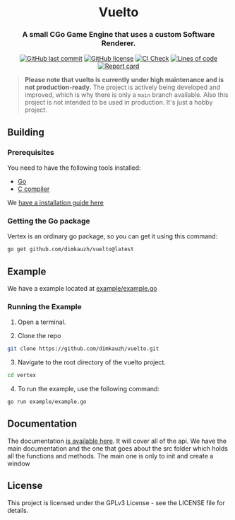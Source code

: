 <h1 align="center">Vuelto</h1>
<h3 align="center">A small CGo Game Engine that uses a custom Software Renderer.</h3>

<p align="center">
  <a href="https://github.com/dimkauzh/vuelto"><img alt="GitHub last commit" src="https://img.shields.io/github/last-commit/dimkauzh/vuelto"></a>
  <a href="https://github.com/dimkauzh/vuelto"><img alt="GitHub license" src="https://img.shields.io/github/license/dimkauzh/vuelto"></a>
  <a href="https://github.com/dimkauzh/vuelto"><img alt="CI Check" src="https://github.com/dimkauzh/vuelto/actions/workflows/ci_check.yml/badge.svg"></a>
  <a href="https://github.com/dimkauzh/vuelto"><img alt="Lines of code" src="https://tokei.rs/b1/github/dimkauzh/vuelto?category=lines"></a>
  <a href="https://goreportcard.com/report/github.com/dimkauzh/vuelto"><img alt="Report card" src="https://goreportcard.com/badge/github.com/dimkauzh/vuelto"></a>
</p>

> **Please note that vuelto is currently under high maintenance and is not production-ready.** The project is actively being developed and improved, which is why there is only a `main` branch available. Also this project is not intended to be used in production. It's just a hobby project.

## Building
### Prerequisites
You need to have the following tools installed:
 - [Go](https://golang.org/dl/)
 - [C compiler](README.md)

We [have a installation guide here](INSTALLATION.md)

### Getting the Go package
Vertex is an ordinary go package, so you can get it using this command:
```bash
go get github.com/dimkauzh/vuelto@latest
```

## Example
We have a example located at [example/example.go](https://github.com/dimkauzh/vuelto/blob/main/example/example1/example.go)

### Running the Example
1. Open a terminal.

2. Clone the repo
```bash
git clone https://github.com/dimkauzh/vuelto.git
```

3. Navigate to the root directory of the vuelto project.
```bash
cd vertex
```

4. To run the example, use the following command:
```bash
go run example/example.go
```

## Documentation
The documentation [is available here](https://pkg.go.dev/github.com/dimkauzh/vuelto#section-documentation). It will cover all of the api. We have the main documentation and the one that goes about the src folder which holds all the functions and methods. The main one is only to init and create a window

## License
This project is licensed under the GPLv3 License - see the LICENSE file for details.
